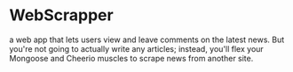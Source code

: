 # WebScrapper
a web app that lets users view and leave comments on the latest news. But you're not going to actually write any articles; instead, you'll flex your Mongoose and Cheerio muscles to scrape news from another site.
